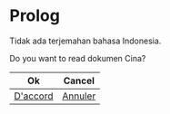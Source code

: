 # Prolog

Tidak ada terjemahan bahasa Indonesia.

Do you want to read dokumen Cina?

| Ok                                               | Cancel                                          |
| ------------------------------------------------ | ----------------------------------------------- |
| [D'accord](https://doc.tmoe.me/zh/prologue.html) | [Annuler](https://doc.tmoe.me/en/prologue.html) |
